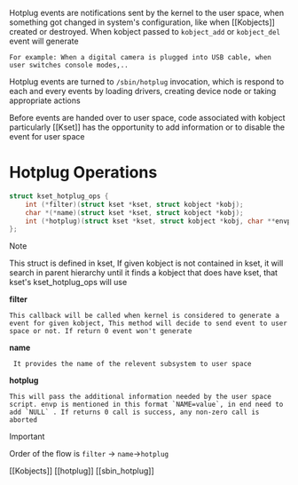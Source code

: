 Hotplug events are notifications sent by the kernel to the user space, when something got changed in system's configuration, like when [[Kobjects]] created or destroyed. When kobject passed to `kobject_add` or `kobject_del` event will generate 

	For example: When a digital camera is plugged into USB cable, when user switches console modes,..

Hotplug events are turned to `/sbin/hotplug` invocation, which is respond to each and every events by loading drivers, creating device node or taking appropriate actions

Before events are handed over to user space, code associated with kobject particularly [[Kset]] has the opportunity to add information or to disable the event for user space 

# Hotplug Operations

```c
struct kset_hotplug_ops {
	int (*filter)(struct kset *kset, struct kobject *kobj);
	char *(*name)(struct kset *kset, struct kobject *kobj);
	int (*hotplug)(struct kset *kset, struct kobject *kobj, char **envp, int num_envp, char *buffer, int buffer_size);
};
```
>[!note]
This struct is defined in kset, If given kobject is not contained in kset, it will search in parent hierarchy until it finds a kobject that does have kset, that kset's kset_hotplug_ops will use

**filter**  

	This callback will be called when kernel is considered to generate a event for given kobject, This method will decide to send event to user space or not. If return 0 event won't generate

 **name**  
 
	 It provides the name of the relevent subsystem to user space

**hotplug**  

	This will pass the additional information needed by the user space script. envp is mentioned in this format `NAME=value`, in end need to add `NULL` . If returns 0 call is success, any non-zero call is aborted


 > [!IMPORTANT]  
> Order of the flow is `filter` -> `name`->`hotplug`

[[Kobjects]]
[[hotplug]]
[[sbin_hotplug]]